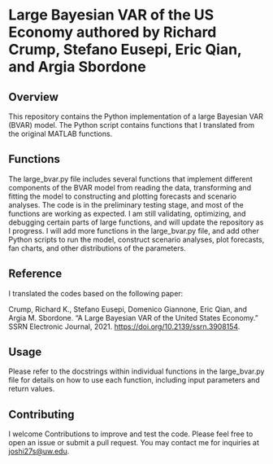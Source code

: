 

# Large Bayesian VAR of the US Economy authored by Richard Crump, Stefano Eusepi, Eric Qian, and Argia Sbordone

## Overview

This repository contains the Python implementation of a large Bayesian VAR (BVAR) model. The Python script contains functions that I translated from the original MATLAB functions.

## Functions

The large_bvar.py file includes several functions that implement different components of the BVAR model from reading the data, transforming and fitting the model to constructing and plotting forecasts and scenario analyses. 
The code is in the preliminary testing stage, and most of the functions are working as expected. I am still validating, optimizing, and debugging certain parts of large functions, and will update the repository as I progress.
I will add more functions in the large_bvar.py file, and add other Python scripts to run the model, construct scenario analyses, plot forecasts, fan charts, and other distributions of the parameters. 

## Reference

I translated the codes based on the following paper:

Crump, Richard K., Stefano Eusepi, Domenico Giannone, Eric Qian, and Argia M. Sbordone. “A Large Bayesian VAR of the United States Economy.” SSRN Electronic Journal, 2021. https://doi.org/10.2139/ssrn.3908154.

## Usage

Please refer to the docstrings within individual functions in the large_bvar.py file for details on how to use each function, including input parameters and return values.

## Contributing

I welcome Contributions to improve and test the code. Please feel free to open an issue or submit a pull request. You may contact me for inquiries at joshi27s@uw.edu.

